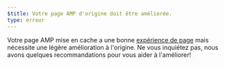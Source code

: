 ```yaml
---
$title: Votre page AMP d'origine doit être améliorée.
type: erreur
---
```


Votre page AMP mise en cache a une bonne [expérience de page](https://developers.google.com/search/docs/guides/page-experience) mais nécessite une légère amélioration à l'origine. Ne vous inquiétez pas, nous avons quelques recommandations pour vous aider à l'améliorer!
